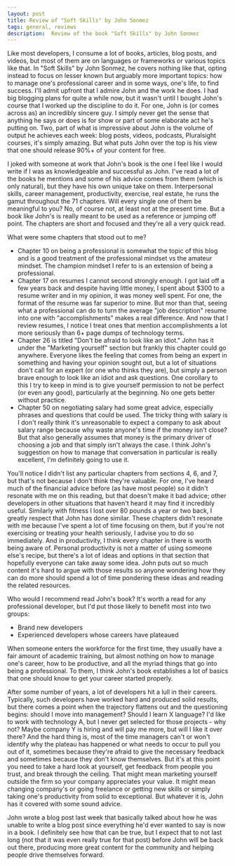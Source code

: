 ```yaml
---
layout: post
title: Review of "Soft Skills" by John Sonmez
tags: general, reviews
description:  Review of the book "Soft Skills" by John Sonmez
---
```

Like most developers, I consume a lot of books, articles, blog posts, and videos, but most of them are on languages or frameworks or various topics like that.  In "Soft Skills" by John Sonmez, he covers nothing like that, opting instead to focus on lesser known but arguably more important topics: how to manage one's professional career and in some ways, one's life, to find success.  I'll admit upfront that I admire John and the work he does.  I had big blogging plans for quite a while now, but it wasn't until I bought John's course that I worked up the discipline to do it.  For one, John is (or comes across as) an incredibly sincere guy.  I simply never get the sense that anything he says or does is for show or part of some elaborate act he's putting on.  Two, part of what is impressive about John is the volume of output he achieves each week: blog posts, videos, podcasts, Pluralsight courses, it's simply amazing.  But what puts John over the top is his view that one should release 90%+ of your content for free.

I joked with someone at work that John's book is the one I feel like I would write if I was as knowledgeable and successful as John.  I've read a lot of the books he mentions and some of his advice comes from them (which is only natural), but they have his own unique take on them.  Interpersonal skills, career management, productivity, exercise, real estate, he runs the gamut throughout the 71 chapters.  Will every single one of them be meaningful to you?  No, of course not, at least not at the present time.  But a book like John's is really meant to be used as a reference or jumping off point.  The chapters are short and focused and they're all a very quick read.  

What were some chapters that stood out to me?
<ul>
<li>Chapter 10 on being a professional is somewhat the topic of this blog and is a good treatment of the professional mindset vs the amateur mindset.  The champion mindset I refer to is an extension of being a professional.</li> 
<li>Chapter 17 on resumes I cannot second strongly enough.   I got laid off a few years back and despite having little money, I spent about $300 to a resume writer and in my opinion, it was money well spent.  For one, the format of the resume was far superior to mine.  But mor than that, seeing what a professional can do to turn the average "job description" resume into one with "accomplishments" makes a real difference.  And now that I review resumes, I notice I treat ones that mention accomplishments a lot more seriously than 6+ page dumps of technology terms.</li>
<li>Chapter 26 is titled "Don't be afraid to look like an idiot."  John has it under the "Marketing yourself" section but frankly this chapter could go anywhere.  Everyone likes the feeling that comes from being an expert in something and having your opinion sought out, but a lot of situations don't call for an expert (or one who thinks they are), but simply a person brave enough to look like an idiot and ask questions.  One corollary to this I try to keep in mind is to give yourself permission to not be perfect (or even any good), particularly at the beginning.  No one gets better without practice.</li>
<li>Chapter 50 on negotiating salary had some great advice, especially phrases and questions that could be used.  The tricky thing with salary is I don't really think it's unreasonable to expect a company to ask about salary range because why waste anyone's time if the money isn't close?  But that also generally assumes that money is the primary driver of choosing a job and that simply isn't always the case.  I think John's suggestion on how to manage that conversation in particular is really excellent, I'm definitely going to use it.</li></ul>

You'll notice I didn't list any particular chapters from sections 4, 6, and 7, but that's not because I don't think they're valuable.  For one, I've heard much of the financial advice before (as have most people) so it didn't resonate with me on this reading, but that doesn't make it bad advice; other developers in other situations that haven't heard it may find it incredibly useful.  Similarly with fitness I lost over 80 pounds a year or two back, I greatly respect that John has done similar. These chapters didn't resonate with me because I've spent a lot of time focusing on them, but if you're not exercising or treating your health seriously, I advise you to do so immediately.  And in productivity, I think every chapter in there is worth being aware of.  Personal productivity is not a matter of using someone else's recipe, but there's a lot of ideas and options in that section that hopefully everyone can take away some idea.  John puts out so much content it's hard to argue with those results so anyone wondering how they can do more should spend a lot of time pondering these ideas and reading the related resources. 

Who would I recommend read John's book?  It's worth a read for any professional developer, but I'd put those likely to benefit most into two groups:
<ul>
<li>Brand new developers</li>
<li>Experienced developers whose careers have plateaued</li>
</ul>

When someone enters the workforce for the first time, they usually have a fair amount of academic training, but almost nothing on how to manage one's career, how to be productive, and all the myriad things that go into being a professional.  To them, I think John's book establishes a lot of basics that one should know to get your career started properly. 

After some number of years, a lot of developers hit a lull in their careers.  Typically, such developers have worked hard and produced solid results, but there comes a point when the trajectory flattens out and the questioning begins:  should I move into management?  Should I learn X language?  I'd like to work with technology A, but I never get selected for those projects - why not? Maybe company Y is hiring and will pay me more, but will I like it over there?  And the hard thing is, most of the time managers can't or won't identify why the plateau has happened or what needs to occur to pull you out of it, sometimes because they're afraid to give the necessary feedback and sometimes because they don't know themselves.  But it's at this point you need to take a hard look at yourself, get feedback from people you trust, and break through the ceiling.  That might mean marketing yourself outside the firm so your company appreciates your value.  It might mean changing company's or going freelance or getting new skills or simply taking one's productivity from solid to exceptional.  But whatever it is, John has it covered with some sound advice.  

John wrote a blog post last week that basically talked about how he was unable to write a blog post since everything he'd ever wanted to say is now in a book.  I definitely see how that can be true, but I expect that to not last long (not that it was even really true for that post) before John will be back out there, producing more great content for the community and helping people drive themselves forward.  
